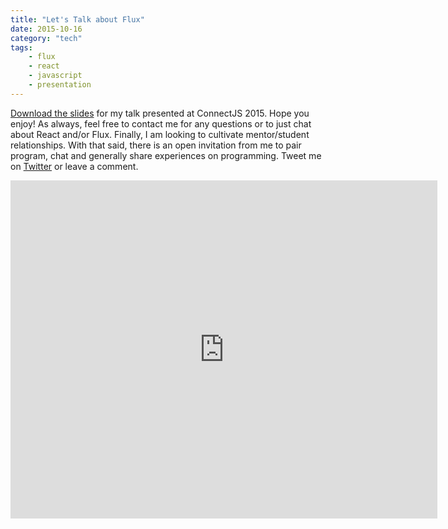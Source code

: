 ```yaml
---
title: "Let's Talk about Flux"
date: 2015-10-16
category: "tech"
tags:
    - flux
    - react
    - javascript
    - presentation
---
```


[Download the slides](https://drive.google.com/drive/folders/0B94tN3-JlxyVNmNwb0FTWWZKYnc?usp=sharing) for my talk presented at ConnectJS 2015. Hope you enjoy! As always, feel free to contact me for any questions or to just chat about React and/or Flux. Finally, I am looking to cultivate mentor/student relationships. With that said, there is an open invitation from me to pair program, chat and generally share experiences on programming. Tweet me on [Twitter](https://twitter.com/andrew_codes) or leave a comment.

<iframe src="https://docs.google.com/presentation/d/1UAujtzbsJIhrHE6CFvPHtfkv597YRZ8gEwDqbhQ5t7Y/embed?start=false&loop=false&delayms=3000" frameborder="0" width="683" height="541" allowfullscreen="true" mozallowfullscreen="true" webkitallowfullscreen="true"></iframe>
